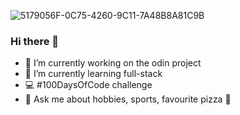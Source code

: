 ![5179056F-0C75-4260-9C11-7A48B8A81C9B](https://github.com/INFINITYX00/INFINITYX00/assets/145766101/3d7b6510-47e2-4df3-b32e-b5d85b66eebe)
### Hi there 👋
- 🔭 I’m currently working on the odin project
- 🌱 I’m currently learning full-stack
- 💻 #100DaysOfCode challenge
- 💬 Ask me about hobbies, sports, favourite pizza 🍕
<!--
**INFINITYX00/INFINITYX00** is a ✨ _special_ ✨ repository because its `README.md` (this file) appears on your GitHub profile.

- 🔭 I’m currently working on the odin project
- 🌱 I’m currently learning full-stack
- 💬 Ask me about hobbies, sports, favourite pizza 🍕
-->
